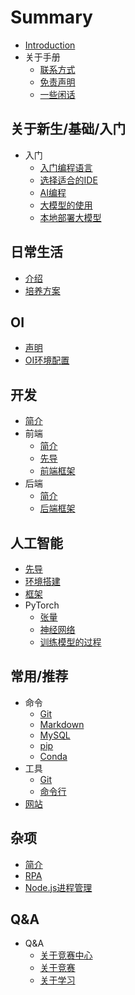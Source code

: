 # Summary

* [Introduction](README.md)
* 关于手册
    * [联系方式](手册/联系方式.md)
    * [免责声明](手册/免责声明.md)
    * [一些闲话](手册/一些闲话.md)

## 关于新生/基础/入门
* 入门
    * [入门编程语言](入门/快速入门编程语言.md)
    * [选择适合的IDE](入门/选择IDE.md)
    * [AI编程](入门/AI编程.md)
    * [大模型的使用](入门/大模型.md)
    * [本地部署大模型](入门/部署大模型.md)

## 日常生活
* [介绍](日常/介绍.md)
* [培养方案](日常/培养方案.md)

## OI
* [声明](OI/声明.md)
* [OI环境配置](https://www.luogu.com.cn/article/3lxrdehh)

## 开发
* [简介](开发/简介.md)
* 前端
    * [简介](开发/前端/简介.md)
    * [先导](开发/前端/先导.md)
    * [前端框架](开发/前端/前端框架.md)
* 后端
    * [简介](开发/后端/简介.md)
    * [后端框架](开发/后端/后端框架.md)

## 人工智能
* [先导](人工智能/先导.md)
* [环境搭建](人工智能/环境搭建.md)
* [框架](人工智能/框架.md)
* PyTorch
    * [张量](人工智能/PyTorch/张量.md)
    * [神经网络](人工智能/PyTorch/神经网络.md)
    * [训练模型的过程](人工智能/PyTorch/训练模型的过程.md)

## 常用/推荐
* 命令
    * [Git](常用/命令/Git.md)
    * [Markdown](常用/命令/Markdown.md)
    * [MySQL](常用/命令/MySQL.md)
    * [pip](常用/命令/pip.md)
    * [Conda](常用/命令/Conda.md)
* 工具
    * [Git](常用/工具/Git.md)
    * [命令行](常用/工具/命令行.md)
* [网站](常用/网站.md)

## 杂项
* [简介](杂项/简介.md)
* [RPA](杂项/RPA.md)
* [Node.js进程管理](杂项/pm2.md)

## Q&A
* Q&A
    * [关于竞赛中心](QA/关于竞赛中心.md)
    * [关于竞赛](QA/关于竞赛.md)
    * [关于学习](QA/关于学习.md)

